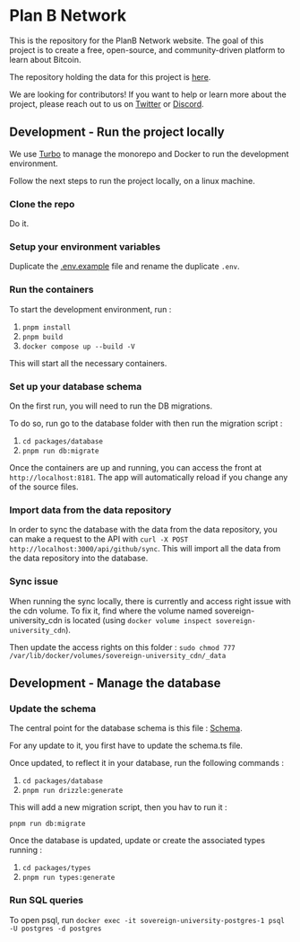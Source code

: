 # Plan B Network

This is the repository for the PlanB Network website. The goal of this project is to create a free, open-source, and community-driven platform to learn about Bitcoin.

The repository holding the data for this project is [here](https://github.com/DecouvreBitcoin/sovereign-university-data).

We are looking for contributors! If you want to help or learn more about the project, please reach out to us on [Twitter](https://twitter.com/planb_network) or [Discord](https://discord.com/invite/CHvZAhJCBh).

## Development - Run the project locally

We use [Turbo](https://turbo.build/) to manage the monorepo and Docker to run the development environment.

Follow the next steps to run the project locally, on a linux machine.

### Clone the repo

Do it.

### Setup your environment variables

Duplicate the [.env.example](.env.example) file and rename the duplicate `.env`.

### Run the containers

To start the development environment, run :

1. `pnpm install`
2. `pnpm build`
3. `docker compose up --build -V`

This will start all the necessary containers.

### Set up your database schema

On the first run, you will need to run the DB migrations.

To do so, run go to the database folder with then run the migration script :

1. `cd packages/database`
2. `pnpm run db:migrate`

Once the containers are up and running, you can access the front at `http://localhost:8181`. The app will automatically reload if you change any of the source files.

### Import data from the data repository

In order to sync the database with the data from the data repository, you can make a request to the API with `curl -X POST http://localhost:3000/api/github/sync`. This will import all the data from the data repository into the database.

### Sync issue

When running the sync locally, there is currently and access right issue with the cdn volume. To fix it, find where the volume named sovereign-university_cdn is located (using `docker volume inspect sovereign-university_cdn`).

Then update the access rights on this folder :
`sudo chmod 777 /var/lib/docker/volumes/sovereign-university_cdn/_data`

## Development - Manage the database

### Update the schema

The central point for the database schema is this file : [Schema](/packages/database/drizzle/schema.ts).

For any update to it, you first have to update the schema.ts file.

Once updated, to reflect it in your database, run the following commands :

1. `cd packages/database`
2. `pnpm run drizzle:generate`

This will add a new migration script, then you hav to run it :

`pnpm run db:migrate`

Once the database is updated, update or create the associated types running :

1. `cd packages/types`
2. `pnpm run types:generate`

### Run SQL queries

To open psql, run `docker exec -it sovereign-university-postgres-1 psql -U postgres -d postgres`
